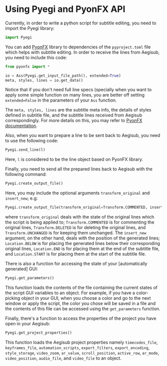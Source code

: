# Using Pyegi and PyonFX API

Currently, in order to write a python script for subtitle editing, you need to import the Pyegi library:

```python
import Pyegi
```

You can add [PyonFX](https://github.com/CoffeeStraw/PyonFX) library to dependencies of the `pyproject.toml` file which helps with subtitle editing. In order to receive the lines from Aegisub, you need to include this code:

```python
from pyonfx import *

io = Ass(Pyegi.get_input_file_path(), extended=True)
meta, styles, lines = io.get_data()
```

Notice that if you don't need full line specs (specially when you want to apply some simple function on many lines, you are better off setting `extended=False` in the parameters of your `Ass` function.

The `meta, styles, lines` are the subtitle meta info, the details of styles defined in subtitle file, and the subtitle lines received from Aegisub correspondingly. For more details on this, you may refer to [PyonFX documentation](https://pyonfx.readthedocs.io/en/latest/reference/ass%20core.html).

Also, when you want to prepare a line to be sent back to Aegisub, you need to use the following code:

```python
Pyegi.send_line(l)
```

Here, `l` is considered to be the line object based on PyonFX library.

Finally, you need to send all the prepared lines back to Aegisub with the following command:

```python
Pyegi.create_output_file()
```

Here, you may include the optional arguments `transform_original` and `insert_new`; e.g:

```python
Pyegi.create_output_file(transform_original=Transform.COMMENTED, insert_new=Location.BELOW)
```

where `transform_original` deals with the state of the original lines which the script is being applied to; `Transform.COMMENTED` is for commenting the original lines, `Transform.DELETED` is for deleting the original lines, and `Transform.UNCHANGED` is for keeping them unchanged. The `insert_new` argument, on the other hand, deals with the position of the generated lines; `Location.BELOW` is for placing the generated lines below their corresponding original lines, `Location.END` is for placing them at the end of the subtitle file, and `Location.START` is for placing them at the start of the subtitle file.

There is also a function for accessing the state of your \[automatically generated] GUI:

```python
Pyegi.get_parameters()
```

This function loads the contents of the file containing the current states of the script GUI variables to an object. For example, if you have a color-picking object in your GUI, when you choose a color and go to the next window or apply the script, the color you chose will be saved in a file and the contents of this file can be accessed using the `get_parameters` function.

Finally, there's a function to access the properties of the project you have open in your Aegisub:

```python
Pyegi.get_project_properties()
```

This function loads the Aegisub project properties namely `timecodes_file`, `keyframes_file`, `automation_scripts`, `export_filters`, `export_encoding`, `style_storage`, `video_zoom`, `ar_value`, `scroll_position`, `active_row`, `ar_mode`, `video_position`, `audio_file`, and `video_file` to an object.
